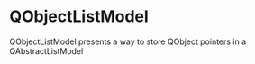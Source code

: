 # QObjectListModel
QObjectListModel presents a way to store QObject pointers in a QAbstractListModel
